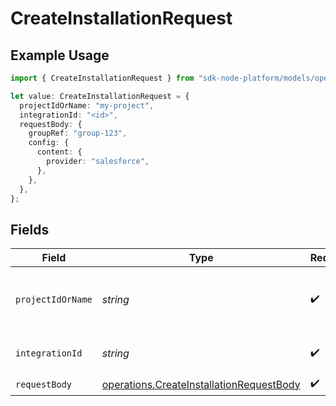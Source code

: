 # CreateInstallationRequest

## Example Usage

```typescript
import { CreateInstallationRequest } from "sdk-node-platform/models/operations";

let value: CreateInstallationRequest = {
  projectIdOrName: "my-project",
  integrationId: "<id>",
  requestBody: {
    groupRef: "group-123",
    config: {
      content: {
        provider: "salesforce",
      },
    },
  },
};
```

## Fields

| Field                                                                                                | Type                                                                                                 | Required                                                                                             | Description                                                                                          | Example                                                                                              |
| ---------------------------------------------------------------------------------------------------- | ---------------------------------------------------------------------------------------------------- | ---------------------------------------------------------------------------------------------------- | ---------------------------------------------------------------------------------------------------- | ---------------------------------------------------------------------------------------------------- |
| `projectIdOrName`                                                                                    | *string*                                                                                             | :heavy_check_mark:                                                                                   | The Ampersand project ID or project name.                                                            | my-project                                                                                           |
| `integrationId`                                                                                      | *string*                                                                                             | :heavy_check_mark:                                                                                   | The integration ID.                                                                                  |                                                                                                      |
| `requestBody`                                                                                        | [operations.CreateInstallationRequestBody](../../models/operations/createinstallationrequestbody.md) | :heavy_check_mark:                                                                                   | N/A                                                                                                  |                                                                                                      |